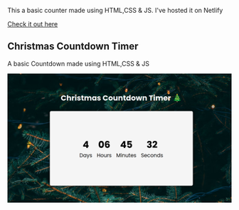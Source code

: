 This a basic counter made using HTML,CSS & JS. I've hosted it on Netlify

[Check it out here](https://christmasscounter.netlify.app/)

## Christmas Countdown Timer
A basic Countdown made using HTML,CSS & JS  

![SS Of Website](./SS.png)
